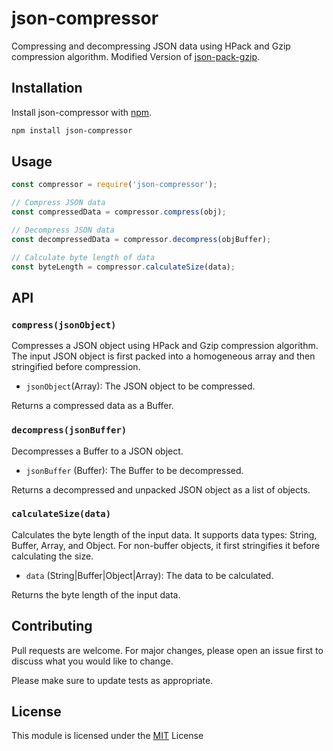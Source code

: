 # json-compressor

Compressing and decompressing JSON data using HPack and Gzip compression algorithm. Modified Version of [json-pack-gzip](http://npmjs.org/).

## Installation

Install json-compressor with [npm](http://npmjs.org/).

```bash
npm install json-compressor
```
## Usage

```javascript
const compressor = require('json-compressor');

// Compress JSON data
const compressedData = compressor.compress(obj);

// Decompress JSON data
const decompressedData = compressor.decompress(objBuffer);

// Calculate byte length of data
const byteLength = compressor.calculateSize(data);
```

## API

### ```compress(jsonObject)```

Compresses a JSON object using HPack and Gzip compression algorithm. The input JSON object is first packed into a homogeneous array and then stringified before compression.

- ```jsonObject```(Array): The JSON object to be compressed.

Returns a compressed data as a Buffer.

### ```decompress(jsonBuffer)```
Decompresses a Buffer to a JSON object.

- ```jsonBuffer``` (Buffer): The Buffer to be decompressed.

Returns a decompressed and unpacked JSON object as a list of objects.

### ```calculateSize(data)```
Calculates the byte length of the input data. It supports data types: String, Buffer, Array, and Object. For non-buffer objects, it first stringifies it before calculating the size.

- ```data``` (String|Buffer|Object|Array): The data to be calculated.

Returns the byte length of the input data.

## Contributing

Pull requests are welcome. For major changes, please open an issue first
to discuss what you would like to change.

Please make sure to update tests as appropriate.

## License

This module is licensed under the [MIT](https://choosealicense.com/licenses/mit/) License
